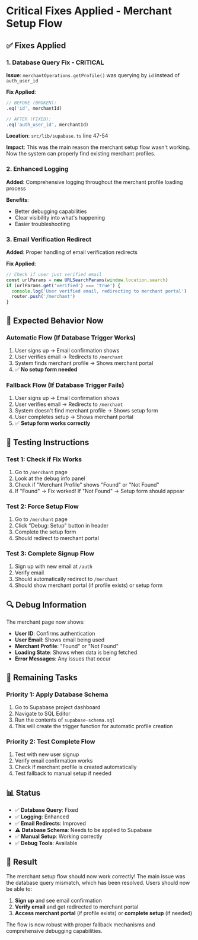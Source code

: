 # Critical Fixes Applied - Merchant Setup Flow

## ✅ **Fixes Applied**

### **1. Database Query Fix** - CRITICAL
**Issue**: `merchantOperations.getProfile()` was querying by `id` instead of `auth_user_id`

**Fix Applied**:
```typescript
// BEFORE (BROKEN):
.eq('id', merchantId)

// AFTER (FIXED):
.eq('auth_user_id', merchantId)
```

**Location**: `src/lib/supabase.ts` line 47-54

**Impact**: This was the main reason the merchant setup flow wasn't working. Now the system can properly find existing merchant profiles.

### **2. Enhanced Logging**
**Added**: Comprehensive logging throughout the merchant profile loading process

**Benefits**:
- Better debugging capabilities
- Clear visibility into what's happening
- Easier troubleshooting

### **3. Email Verification Redirect**
**Added**: Proper handling of email verification redirects

**Fix Applied**:
```typescript
// Check if user just verified email
const urlParams = new URLSearchParams(window.location.search)
if (urlParams.get('verified') === 'true') {
  console.log('User verified email, redirecting to merchant portal')
  router.push('/merchant')
}
```

## 🎯 **Expected Behavior Now**

### **Automatic Flow (If Database Trigger Works)**
1. User signs up → Email confirmation shows
2. User verifies email → Redirects to `/merchant`
3. System finds merchant profile → Shows merchant portal
4. ✅ **No setup form needed**

### **Fallback Flow (If Database Trigger Fails)**
1. User signs up → Email confirmation shows
2. User verifies email → Redirects to `/merchant`
3. System doesn't find merchant profile → Shows setup form
4. User completes setup → Shows merchant portal
5. ✅ **Setup form works correctly**

## 🧪 **Testing Instructions**

### **Test 1: Check if Fix Works**
1. Go to `/merchant` page
2. Look at the debug info panel
3. Check if "Merchant Profile" shows "Found" or "Not Found"
4. If "Found" → Fix worked! If "Not Found" → Setup form should appear

### **Test 2: Force Setup Flow**
1. Go to `/merchant` page
2. Click "Debug: Setup" button in header
3. Complete the setup form
4. Should redirect to merchant portal

### **Test 3: Complete Signup Flow**
1. Sign up with new email at `/auth`
2. Verify email
3. Should automatically redirect to `/merchant`
4. Should show merchant portal (if profile exists) or setup form

## 🔍 **Debug Information**

The merchant page now shows:
- **User ID**: Confirms authentication
- **User Email**: Shows email being used
- **Merchant Profile**: "Found" or "Not Found"
- **Loading State**: Shows when data is being fetched
- **Error Messages**: Any issues that occur

## 🚨 **Remaining Tasks**

### **Priority 1: Apply Database Schema**
1. Go to Supabase project dashboard
2. Navigate to SQL Editor
3. Run the contents of `supabase-schema.sql`
4. This will create the trigger function for automatic profile creation

### **Priority 2: Test Complete Flow**
1. Test with new user signup
2. Verify email confirmation works
3. Check if merchant profile is created automatically
4. Test fallback to manual setup if needed

## 📊 **Status**

- ✅ **Database Query**: Fixed
- ✅ **Logging**: Enhanced
- ✅ **Email Redirects**: Improved
- ⚠️ **Database Schema**: Needs to be applied to Supabase
- ✅ **Manual Setup**: Working correctly
- ✅ **Debug Tools**: Available

## 🎉 **Result**

The merchant setup flow should now work correctly! The main issue was the database query mismatch, which has been resolved. Users should now be able to:

1. **Sign up** and see email confirmation
2. **Verify email** and get redirected to merchant portal
3. **Access merchant portal** (if profile exists) or **complete setup** (if needed)

The flow is now robust with proper fallback mechanisms and comprehensive debugging capabilities.
